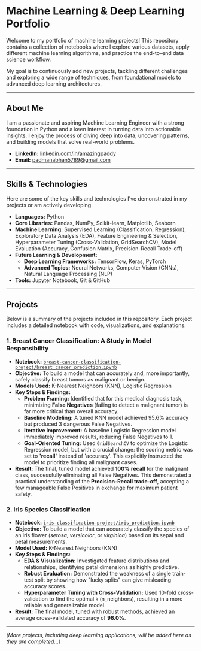 # Machine Learning & Deep Learning Portfolio

Welcome to my portfolio of machine learning projects! This repository contains a collection of notebooks where I explore various datasets, apply different machine learning algorithms, and practice the end-to-end data science workflow.

My goal is to continuously add new projects, tackling different challenges and exploring a wide range of techniques, from foundational models to advanced deep learning architectures.

---

## About Me

I am a passionate and aspiring Machine Learning Engineer with a strong foundation in Python and a keen interest in turning data into actionable insights. I enjoy the process of diving deep into data, uncovering patterns, and building models that solve real-world problems.

*   **LinkedIn:** [linkedin.com/in/amazingpaddy](https://www.linkedin.com/in/amazingpaddy/)
*   **Email:** padmanabhan5789@gmail.com

---

## Skills & Technologies

Here are some of the key skills and technologies I've demonstrated in my projects or am actively developing.

*   **Languages:** Python
*   **Core Libraries:** Pandas, NumPy, Scikit-learn, Matplotlib, Seaborn
*   **Machine Learning:** Supervised Learning (Classification, Regression), Exploratory Data Analysis (EDA), Feature Engineering & Selection, Hyperparameter Tuning (Cross-Validation, GridSearchCV), Model Evaluation (Accuracy, Confusion Matrix, Precision-Recall Trade-off)
*   **Future Learning & Development:**
    *   **Deep Learning Frameworks:** TensorFlow, Keras, PyTorch
    *   **Advanced Topics:** Neural Networks, Computer Vision (CNNs), Natural Language Processing (NLP)
*   **Tools:** Jupyter Notebook, Git & GitHub

---

## Projects

Below is a summary of the projects included in this repository. Each project includes a detailed notebook with code, visualizations, and explanations.

### 1. Breast Cancer Classification: A Study in Model Responsibility

*   **Notebook:** [`breast-cancer-classification-project/breast_cancer_prediction.ipynb`](./machine-learning-portfolio/breast-cancer-classification-project/breast_cancer_prediction.ipynb)
*   **Objective:** To build a model that can accurately and, more importantly, safely classify breast tumors as malignant or benign.
*   **Models Used:** K-Nearest Neighbors (KNN), Logistic Regression
*   **Key Steps & Findings:**
    *   **Problem Framing:** Identified that for this medical diagnosis task, minimizing **False Negatives** (failing to detect a malignant tumor) is far more critical than overall accuracy.
    *   **Baseline Modeling:** A tuned KNN model achieved 95.6% accuracy but produced 3 dangerous False Negatives.
    *   **Iterative Improvement:** A baseline Logistic Regression model immediately improved results, reducing False Negatives to 1.
    *   **Goal-Oriented Tuning:** Used `GridSearchCV` to optimize the Logistic Regression model, but with a crucial change: the scoring metric was set to **'recall'** instead of 'accuracy'. This explicitly instructed the model to prioritize finding all malignant cases.
*   **Result:** The final, tuned model achieved **100% recall** for the malignant class, successfully eliminating all False Negatives. This demonstrated a practical understanding of the **Precision-Recall trade-off**, accepting a few manageable False Positives in exchange for maximum patient safety.

### 2. Iris Species Classification

*   **Notebook:** [`iris-classification-project/iris_prediction.ipynb`](./machine-learning-portfolio/iris-classification-project/iris_prediction.ipynb)
*   **Objective:** To build a model that can accurately classify the species of an iris flower (*setosa*, *versicolor*, or *virginica*) based on its sepal and petal measurements.
*   **Model Used:** K-Nearest Neighbors (KNN)
*   **Key Steps & Findings:**
    *   **EDA & Visualization:** Investigated feature distributions and relationships, identifying petal dimensions as highly predictive.
    *   **Robust Evaluation:** Demonstrated the weakness of a single train-test split by showing how "lucky splits" can give misleading accuracy scores.
    *   **Hyperparameter Tuning with Cross-Validation:** Used 10-fold cross-validation to find the optimal `k` (n_neighbors), resulting in a more reliable and generalizable model.
*   **Result:** The final model, tuned with robust methods, achieved an average cross-validated accuracy of **96.0%**.

---

*(More projects, including deep learning applications, will be added here as they are completed...)*
